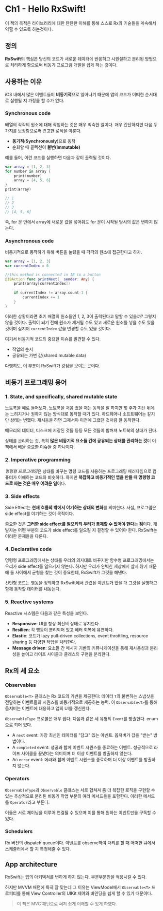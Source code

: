 # Ch1 - Hello RxSwift!
이 책의 목적은 라이브러리에 대한 탄탄한 이해를 통해 스스로 Rx의 기술들을 계속해서 익힐 수 있도록 하는것이다.

## 정의
**RxSwift**의 핵심은 당신의 코드가 새로운 데이터에 반응하고 시퀀셜하고 분리된 방법으로 처리하게 함으로써 비동기 프로그램 개발을 쉽게 하는 것이다.

## 사용하는 이유
iOS 내에서 많은 이벤트들이 **비동기적**으로 일어나기 때문에 앱의 코드가 어떠한 순서대로 실행될 지 가정을 할 수가 없다.

### Synchronous code
배열의 각각의 원소에 대해 작업하는 것은 매우 익숙한 일이다. 매우 간단하지만 다음 두 가지를 보장함으로써 견고한 로직을 이룬다.
- **동기적**(**Synchronously**)으로 동작
- 순회할 때 콜렉션이 **불변(Immutable)**

예를 들어, 이런 코드를 실행하면 다음과 같이 출력될 것이다.
``` Swift
var array = [1, 2, 3]
for number in array {
    print(number)
    array = [4, 5, 6]
}
print(array)

// 1
// 2
// 3
// [4, 5, 6]
```

즉, for 문 안에서 array에 새로운 값을 넣어줘도 for 문이 시작될 당시의 값은 변하지 않는다.

### Asynchronous code
비동기적으로 동작하기 위해 버튼을 눌렀을 때 각각의 원소에 접근한다고 하자.

``` Swift
var array = [1, 2, 3]
var currentIndex = 0

//this method is connected in IB to a button
@IBAction func printNext(_ sender: Any) {
    print(array[currentIndex])
  
    if currentIndex != array.count-1 {
        currentIndex += 1
    }
}
```
이러한 상황이라면 초기 배열의 원소들인 1, 2, 3이 출력된다고 말할 수 있을까? 그렇지 않을 것이다. 출력이 되기 전에 원소가 제거될 수도 있고 새로운 원소를 넣을 수도 있을 것이며 심지어 `currentIndex` 값을 변경할 수도 있을 것이다.

여기서 비동기적 코드의 중요한 이슈를 발견할 수 있다.
- 작업의 순서
- 공유되는 가변 값(shared mutable data)
  
다행히도, 이 부분이 RxSwift가 강점을 보이는 곳이다.

## 비동기 프로그래밍 용어

### 1. State, and specifically, shared mutable state
노트북을 예로 들어보자. 노트북을 처음 켰을 때는 동작을 잘 하지만 몇 주가 지난 뒤에는 느려지거나 원하지 않는 방식대로 동작할 때가 있다. 하드웨어나 소프트웨어는 같지만 상태는 변했다. 재시동을 하면 그제서야 이전에 그랬던 것처럼 잘 동작한다.

메모리의 데이터, 디스크에 저장된 것들 등등 모든 것들이 합쳐져 노트북의 상태가 된다.

상태를 관리하는 것, 특히 **많은 비동기적 요소들 간에 공유되는 상태를 관리하는 것**이 이 책에서 배울 중요한 이슈들 중 하나이다.

### 2. Imperative programming
*명령형 프로그래밍*은 상태를 바꾸는 명령 코드를 사용하는 프로그래밍 패러다임으로 컴퓨터가 이해하는 코드와 비슷하다. 하지만 **복잡하고 비동기적인 앱을 만들 때 명령형 코드로 짜는 것은 매우 어려운 일**이다.

### 3. Side effects
Side Effect는 **현재 흐름의 밖에서 야기하는 상태의 변화**를 의미한다. 사실, 프로그램은 side effect를 야기하는 것이 목적이다.

중요한 것은 **그러한 side effect를 일으키되 우리가 통제할 수 있어야 한다는 점**이다. 개발자는 어떤 부분의 코드가 side effect를 일으킬 지 결정할 수 있어야 한다. RxSwift는 이러한 문제들을 다룬다.

### 4. Declarative code
명령형 프로그래밍에서는 상태를 우리의 의지대로 바꾸지만 함수형 프로그래밍에서는 우리가 side effect를 일으키지 않는다. 하지만 우리가 완벽한 세상에서 살지 않기 때문에 둘 사이에서 균형을 찾는 것이 중요한데, RxSwift가 그것을 해낸다.

선언형 코드는 행동을 정의하고 RxSwift에서 관련된 이벤트가 있을 대 그것을 실행하고 함께 동작할 데이터를 내놓는다.

### 5. Reactive systems
Reactive 시스템은 다음과 같은 특성을 보인다.
- **Responsive**: UI를 항상 최신의 상태로 유지한다.
- **Resilien**: 각 행동이 분리되어 있고 에러 회복에 유연하다.
- **Elastic**: 코드가 lazy pull-driven collections, event throttling, resource sharing 등 다양한 작업을 처리한다.
- **Message driven**: 요소들 간 메시지 기반의 커뮤니케이션을 통해 재사용성과 분리성을 높이고 라이프 사이클과 클래스의 구현을 분리한다.

## Rx의 세 요소

### Observables
`Observable<T>` 클래스는 Rx 코드의 기반을 제공한다: 데이터 `T`의 불변하는 스냅샷을 전달하는 이벤트들의 시퀀스를 비동기적으로 제공하는 능력. 이 `Observable<T>`를 통해 옵저버는 이벤트에 대응하고 앱의 UI를 갱신한다.

`ObservableType` 프로콜은 매우 쉽다. 다음과 같은 세 유형의 `Event`를 방출한다. enum으로 되어 있다.
- A `next` event: 가장 최신인 데이터를 "담고" 있는 이벤트. 옵저버가 값을 "받는" 방법이다.
- A `completed` event: 성공과 함께 이벤트 시퀀스를 종료하는 이벤트. 성공적으로 라이프 사이클을 끝냈다는 의미이며 더 이상 이벤트를 방출하지 않는다.
- An `error` event: 에러와 함께 이벤트 시퀀스를 종료하며 더 이상 이벤트를 방출하지 않는다.

### Operators
`ObservableType`과 `Observable` 클래스는 서로 합쳐져 좀 더 복잡한 로직을 구현할 수 있는 추상적으로 분리된 비동기 작업 부분의 여러 메서드들을 포함한다. 이러한 메서드를 `Operator`라고 부른다.

이들은 서로 체이닝을 이루어 연결될 수 있으며 이를 통해 원하는 이벤트만을 구독할 수 있다.

### Schedulers
Rx 버전의 dispatch queue이다. 이벤트를 observe하여 처리를 할 때 어떠한 큐에서 스케줄러에서 할 지 특정해줄 수 있다.

## App architecture
RxSwift는 앱의 아키텍쳐를 변하게 하지 않는다. 부분부분만을 적용시킬 수 있다.

하지만 MVVM 패턴에 특히 잘 맞는데 그 이유는 ViewModel에서 `Observable<T>` 프로퍼티를 통해 View Controller의 UIKit 제어와 바인딩을 쉽게 할 수 있기 때문이다.

> 이 책은 MVC 패턴으로 써져 쉽게 이해할 수 있게 하였다.